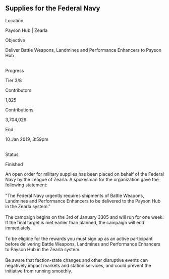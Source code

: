 ## Supplies for the Federal Navy

Location

Payson Hub \| Zearla

Objective

Deliver Battle Weapons, Landmines and Performance Enhancers to Payson
Hub

\
Progress

Tier 3/8

Contributors

1,825

Contributions

3,704,029

End

10 Jan 2019, 3:59pm

\
Status

Finished

An open order for military supplies has been placed on behalf of the
Federal Navy by the League of Zearla. A spokesman for the organization
gave the following statement:\
\
\"The Federal Navy urgently requires shipments of Battle Weapons,
Landmines and Performance Enhancers to be delivered to the Payson Hub in
the Zearla system.\"\
\
The campaign begins on the 3rd of January 3305 and will run for one
week. If the final target is met earlier than planned, the campaign will
end immediately.\
\
To be eligible for the rewards you must sign up as an active participant
before delivering Battle Weapons, Landmines and Performance Enhancers to
Payson Hub in the Zearla system.\
\
Be aware that faction-state changes and other disruptive events can
negatively impact markets and station services, and could prevent the
initiative from running smoothly.
